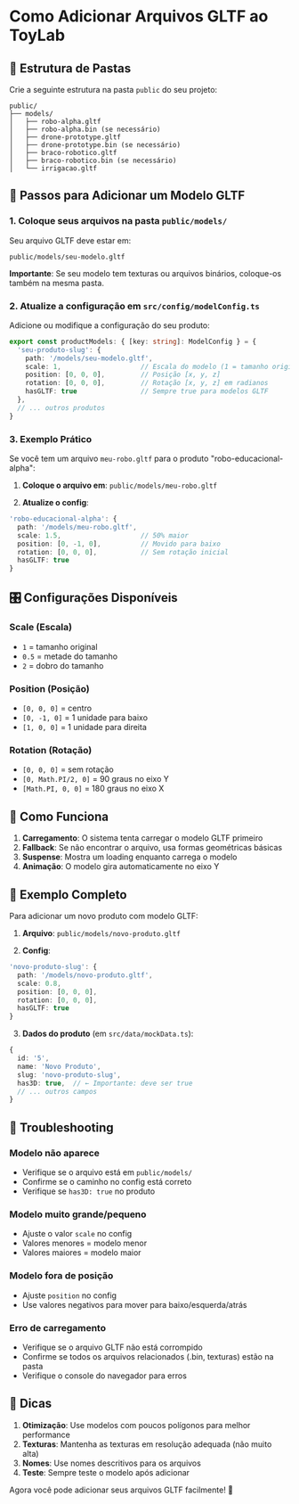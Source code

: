 # Como Adicionar Arquivos GLTF ao ToyLab

## 📁 Estrutura de Pastas

Crie a seguinte estrutura na pasta `public` do seu projeto:

```
public/
├── models/
│   ├── robo-alpha.gltf
│   ├── robo-alpha.bin (se necessário)
│   ├── drone-prototype.gltf
│   ├── drone-prototype.bin (se necessário)
│   ├── braco-robotico.gltf
│   ├── braco-robotico.bin (se necessário)
│   └── irrigacao.gltf
```

## 🔧 Passos para Adicionar um Modelo GLTF

### 1. Coloque seus arquivos na pasta `public/models/`

Seu arquivo GLTF deve estar em:
```
public/models/seu-modelo.gltf
```

**Importante**: Se seu modelo tem texturas ou arquivos binários, coloque-os também na mesma pasta.

### 2. Atualize a configuração em `src/config/modelConfig.ts`

Adicione ou modifique a configuração do seu produto:

```typescript
export const productModels: { [key: string]: ModelConfig } = {
  'seu-produto-slug': {
    path: '/models/seu-modelo.gltf',
    scale: 1,                    // Escala do modelo (1 = tamanho original)
    position: [0, 0, 0],         // Posição [x, y, z]
    rotation: [0, 0, 0],         // Rotação [x, y, z] em radianos
    hasGLTF: true                // Sempre true para modelos GLTF
  },
  // ... outros produtos
}
```

### 3. Exemplo Prático

Se você tem um arquivo `meu-robo.gltf` para o produto "robo-educacional-alpha":

1. **Coloque o arquivo em**: `public/models/meu-robo.gltf`

2. **Atualize o config**:
```typescript
'robo-educacional-alpha': {
  path: '/models/meu-robo.gltf',
  scale: 1.5,                    // 50% maior
  position: [0, -1, 0],          // Movido para baixo
  rotation: [0, 0, 0],           // Sem rotação inicial
  hasGLTF: true
}
```

## 🎛️ Configurações Disponíveis

### Scale (Escala)
- `1` = tamanho original
- `0.5` = metade do tamanho
- `2` = dobro do tamanho

### Position (Posição)
- `[0, 0, 0]` = centro
- `[0, -1, 0]` = 1 unidade para baixo
- `[1, 0, 0]` = 1 unidade para direita

### Rotation (Rotação)
- `[0, 0, 0]` = sem rotação
- `[0, Math.PI/2, 0]` = 90 graus no eixo Y
- `[Math.PI, 0, 0]` = 180 graus no eixo X

## 🔄 Como Funciona

1. **Carregamento**: O sistema tenta carregar o modelo GLTF primeiro
2. **Fallback**: Se não encontrar o arquivo, usa formas geométricas básicas
3. **Suspense**: Mostra um loading enquanto carrega o modelo
4. **Animação**: O modelo gira automaticamente no eixo Y

## 📝 Exemplo Completo

Para adicionar um novo produto com modelo GLTF:

1. **Arquivo**: `public/models/novo-produto.gltf`

2. **Config**:
```typescript
'novo-produto-slug': {
  path: '/models/novo-produto.gltf',
  scale: 0.8,
  position: [0, 0, 0],
  rotation: [0, 0, 0],
  hasGLTF: true
}
```

3. **Dados do produto** (em `src/data/mockData.ts`):
```typescript
{
  id: '5',
  name: 'Novo Produto',
  slug: 'novo-produto-slug',
  has3D: true,  // ← Importante: deve ser true
  // ... outros campos
}
```

## 🚨 Troubleshooting

### Modelo não aparece
- Verifique se o arquivo está em `public/models/`
- Confirme se o caminho no config está correto
- Verifique se `has3D: true` no produto

### Modelo muito grande/pequeno
- Ajuste o valor `scale` no config
- Valores menores = modelo menor
- Valores maiores = modelo maior

### Modelo fora de posição
- Ajuste `position` no config
- Use valores negativos para mover para baixo/esquerda/atrás

### Erro de carregamento
- Verifique se o arquivo GLTF não está corrompido
- Confirme se todos os arquivos relacionados (.bin, texturas) estão na pasta
- Verifique o console do navegador para erros

## 🎯 Dicas

1. **Otimização**: Use modelos com poucos polígonos para melhor performance
2. **Texturas**: Mantenha as texturas em resolução adequada (não muito alta)
3. **Nomes**: Use nomes descritivos para os arquivos
4. **Teste**: Sempre teste o modelo após adicionar

Agora você pode adicionar seus arquivos GLTF facilmente! 🚀
